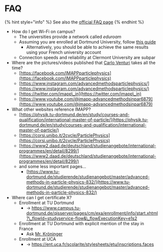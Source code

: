 # FAQ

{% hint style="info" %}
See also the [official FAQ page](https://imapp.eu/imapp/faq/)
{% endhint %}

* How do I get Wi-Fi on campus?
  * The universities provide a network called _eduroam_
  * Assuming you are enrolled at Dortmund University, follow [this guide](https://service.tu-dortmund.de/en/anleitungen-wlan)
    * Alternatively, you should be able to achieve the same results using your French university account
  * Connection speeds and reliability at Clermont University are subpar
* Where are the pictures/videos published that [Carlo Venturi](People.md) takes all the time?
  * [https://facebook.com/IMAPPparticlephysics](https://facebook.com/IMAPPparticlephysics)
  * [https://www.instagram.com/advancedmethodsparticlephysics/](https://www.instagram.com/advancedmethodsparticlephysics/)
  * [https://twitter.com/imapp\_in](https://twitter.com/imapp\_in)
  * [https://www.youtube.com/@imapp-advancedmethodsinpar6879](https://www.youtube.com/@imapp-advancedmethodsinpar6879)
* What other websites reference IMAPP?
  * [https://physik.tu-dortmund.de/en/study/courses-and-qualification/international-master-of-particle/](https://physik.tu-dortmund.de/en/study/courses-and-qualification/international-master-of-particle/)
  * [https://corsi.unibo.it/2cycle/ParticlePhysics](https://corsi.unibo.it/2cycle/ParticlePhysics)
  * [https://www2.daad.de/deutschland/studienangebote/international-programmes/en/detail/8299/](https://www2.daad.de/deutschland/studienangebote/international-programmes/en/detail/8299/)
  * and some less important pages…
    * [https://www.tu-dortmund.de/studierende/studienangebot/master/advanced-methods-in-particle-physics-832/](https://www.tu-dortmund.de/studierende/studienangebot/master/advanced-methods-in-particle-physics-832/)
* Where can I get certificate X?
  * Enrollment at TU Dortmund
    * → https://www.campus.tu-dortmund.de/qisserver/pages/cm/exa/enrollment/info/start.xhtml?\_flowId=studyservice-flow&\_flowExecutionKey=e1s2
  * Enrollment at TU Dortmund with explicit mention of the stay in France
    * Ask [Mr. Kröninger](People/)
  * Enrollment at UCA
    * → https://ent.uca.fr/scolarite/stylesheets/etu/inscriptions.faces

